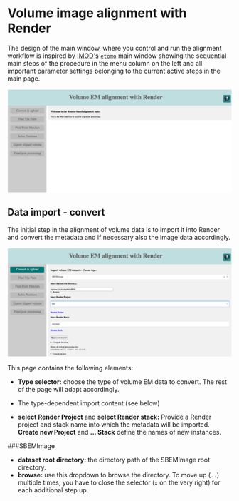 # Volume image alignment with Render

The design of the main window, where you control and run the alignment workflow is inspired by [IMOD's](https://bio3d.colorado.edu/imod/) [`etomo`](https://bio3d.colorado.edu/imod/doc/etomoTutorial.html) main window showing the sequential main steps of the procedure in the menu column on the left and all important parameter settings belonging to the current active steps in the main page.

![startpage](img/webui_start.png "VolumeAlign WebUI startpage")

## Data import - convert

The initial step in the alignment of volume data is to import it into Render and convert the metadata and if necessary also the image data accordingly.

![convert](img/webui_convert.png "VolumeAlign WebUI convert")

This page contains the following elements:

- **Type selector:** choose the type of volume EM data to convert. The rest of the page will adapt accordingly.

- The type-dependent import content (see below)

- **select Render Project** and **select Render stack:** Provide a Render project and stack name into which the metadata will be imported. **Create new Project** and **... Stack** define the names of new instances.

###SBEMImage

- **dataset root directory:** the directory path of the SBEMImage root directory.
- **browse:** use this dropdown to browse the directory. To move up (`..`) multiple times, you have to close the selector (`x` on the very right) for each additional step up.
